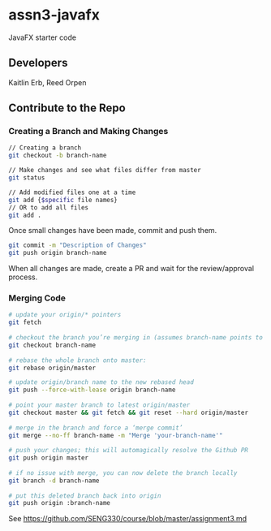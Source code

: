 # assn3-javafx
JavaFX starter code

## Developers

Kaitlin Erb,
Reed Orpen

## Contribute to the Repo

### Creating a Branch and Making Changes

```bash
// Creating a branch
git checkout -b branch-name

// Make changes and see what files differ from master
git status

// Add modified files one at a time
git add {$specific file names}
// OR to add all files
git add .
```

Once small changes have been made, commit and push them.
```bash
git commit -m "Description of Changes"
git push origin branch-name
```

When all changes are made, create a PR and wait for the review/approval process.

### Merging Code

```bash
# update your origin/* pointers
git fetch
 
# checkout the branch you’re merging in (assumes branch-name points to origin/branch-name)
git checkout branch-name
 
# rebase the whole branch onto master:
git rebase origin/master

# update origin/branch name to the new rebased head
git push --force-with-lease origin branch-name
 
# point your master branch to latest origin/master
git checkout master && git fetch && git reset --hard origin/master
 
# merge in the branch and force a ‘merge commit’
git merge --no-ff branch-name -m "Merge 'your-branch-name'"
 
# push your changes; this will automagically resolve the Github PR
git push origin master
 
# if no issue with merge, you can now delete the branch locally
git branch -d branch-name
 
# put this deleted branch back into origin
git push origin :branch-name
```

See https://github.com/SENG330/course/blob/master/assignment3.md
